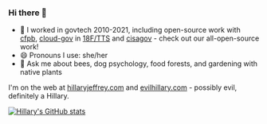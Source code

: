 ### Hi there 👋

<!--
**hillaryj/hillaryj** is a ✨ _special_ ✨ repository because its `README.md` (this file) appears on your GitHub profile.

Here are some ideas to get you started:

- 🌱 I’m currently learning ...
- 👯 I’m looking to collaborate on ...
- 🤔 I’m looking for help with ...
- 💬 Ask me about ...
- 📫 How to reach me: ...
- ⚡ Fun fact: ...
[![Top Languages](https://github-readme-stats.vercel.app/api/top-langs/?username=hillaryj)](https://github.com/anuraghazra/github-readme-stats)
-->

- 📡 I worked in govtech 2010-2021, including open-source work with [cfpb](github.com/cfpb/), [cloud-gov](https://github.com/cloud-gov/) in [18F/TTS](https://github.com/18F) and [cisagov](https://github.com/cisagov) - check out our all-open-source work!
- 😄 Pronouns I use: she/her
- 🐝 Ask me about bees, dog psychology, food forests, and gardening with native plants

I'm on the web at [hillaryjeffrey.com](https://www.hillaryjeffrey.com) and [evilhillary.com](https://www.evilhillary.com) - possibly evil, definitely a Hillary.

[![Hillary's GitHub stats](https://github-readme-stats.vercel.app/api?username=hillaryj&count_private=true&show_icons=true)](https://github.com/anuraghazra/github-readme-stats)
